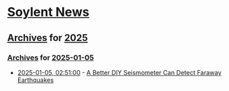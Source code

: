 # [Soylent News](../../../README.md)

## [Archives](../../index.md) for [2025](../index.md)

### [Archives](../../index.md) for [2025-01-05](index.md)

* [2025-01-05, 02:51:00](https://soylentnews.org/article.pl?sid=25/01/04/153244&from=rss) - [A Better DIY Seismometer Can Detect Faraway Earthquakes](https://soylentnews.org/article.pl?sid=25/01/04/153244&from=rss)
